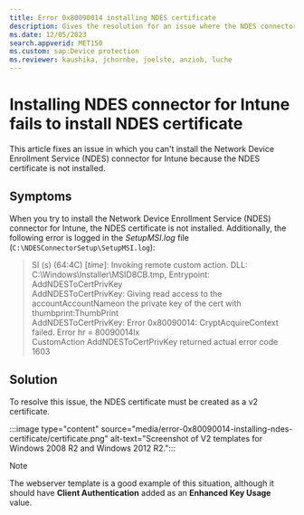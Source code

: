 ```yaml
---
title: Error 0x80090014 installing NDES certificate
description: Gives the resolution for an issue where the NDES connector for Microsoft Intune fails to install because the NDES certificate isn't installed.
ms.date: 12/05/2023
search.appverid: MET150
ms.custom: sap:Device protection
ms.reviewer: kaushika, jchornbe, joelste, anziob, luche
---
```

# Installing NDES connector for Intune fails to install NDES certificate

This article fixes an issue in which you can't install the Network Device Enrollment Service (NDES) connector for Intune because the NDES certificate is not installed.

## Symptoms

When you try to install the Network Device Enrollment Service (NDES) connector for Intune, the NDES certificate is not installed. Additionally, the following error is logged in the *SetupMSI.log* file (`C:\NDESConnectorSetup\SetupMSI.log`):

> SI (s) (64:4C) [*time*]: Invoking remote custom action. DLL: C:\Windows\Installer\MSID8CB.tmp, Entrypoint: AddNDESToCertPrivKey  
> AddNDESToCertPrivKey: Giving read access to the accountAccountNameon the private key of the cert with thumbprint:ThumbPrint  
> AddNDESToCertPrivKey: Error 0x80090014: CryptAcquireContext failed. Error hr = 80090014lx  
> CustomAction AddNDESToCertPrivKey returned actual error code 1603

## Solution

To resolve this issue, the NDES certificate must be created as a v2 certificate.

:::image type="content" source="media/error-0x80090014-installing-ndes-certificate/certificate.png" alt-text="Screenshot of V2 templates for Windows 2008 R2 and Windows 2012 R2.":::

> [!NOTE]
> The webserver template is a good example of this situation, although it should have **Client Authentication** added as an **Enhanced Key Usage** value.
